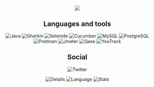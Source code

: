 <div id="header" align="center">
  <h1>
    <a href="animated">
      <img src="https://readme-typing-svg.herokuapp.com?color=%2336BCF7&lines=Hi,+I'm+QA+Automation+Engineer"/>
    </a>
  </h1>
  <h2>
    Languages and tools
  </h2>
  <p>
    <a>
      <img alt = "Java" src="https://img.shields.io/badge/Java-252525?style=for-the-badge&logo=JAVA"/>
      <img alt = "Gherkin" src="https://img.shields.io/badge/Gherkin-252525?style=for-the-badge&logo=Gherkin"/>
      <img alt = "Selenide" src="https://img.shields.io/badge/Selenide-252525?style=for-the-badge&logo=Selenium"/>
      <img alt = "Cucumber" src="https://img.shields.io/badge/Cucumber-252525?style=for-the-badge&logo=Cucumber"/>
      <img alt = "MySQL" src="https://img.shields.io/badge/MySQL-252525?style=for-the-badge&logo=MySQL"/>
      <img alt = "PostgreSQL" src="https://img.shields.io/badge/PostgreSQL-252525?style=for-the-badge&logo=PostgreSQL"/>
      <img alt = "Postman" src="https://img.shields.io/badge/Postman-252525?style=for-the-badge&logo=Postman"/>
      <img alt = "Jmeter" src="https://img.shields.io/badge/Jmeter-252525?style=for-the-badge&logo=Jmeter"/>
      <img alt = "Qase" src="https://img.shields.io/badge/Qase-252525?style=for-the-badge&logo=Qase"/>
      <img alt = "YouTrack" src="https://img.shields.io/badge/YouTrack-252525?style=for-the-badge&logo=YouTrack"/>
    </a>
  </p>
  <p>
    <h2>
      Social
    </h2>
    <a>
      <img alt = "Twitter" src="https://img.shields.io/badge/Twitter-252525?style=for-the-badge&logo=X" "/>
    </a>
    <a>
      <link rel="stylesheet" href="https://cdn.jsdelivr.net/gh/devicons/devicon@v2.15.1/devicon.min.css">
    </a>
  </p>

</div>

<div id="stat" align="center">
    <img src="https://github-profile-summary-cards.vercel.app/api/cards/profile-details?username=LimanovDenis&theme=github_dark" alt="Details"/>
    <img src="https://github-profile-summary-cards.vercel.app/api/cards/most-commit-language?username=LimanovDenis&theme=github_dark" alt="Language"/>
     <img src="https://github-profile-summary-cards.vercel.app/api/cards/stats?username=LimanovDenis&theme=github_dark" alt="Stats"/>
</div>



